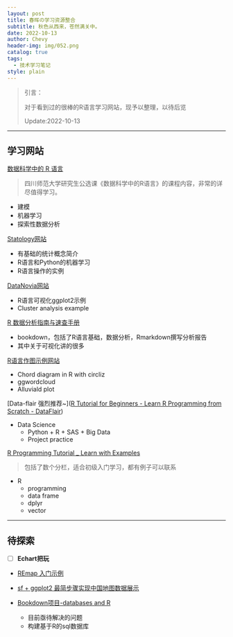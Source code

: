 ```yaml
---
layout: post
title: 春晖の学习资源整合
subtitle: 秋色从西来，苍然满关中。
date: 2022-10-13
author: Chevy
header-img: img/052.png
catalog: true
tags:
  - 技术学习笔记
style: plain
---
```


> 引言：
>
> 对于看到过的很棒的R语言学习网站，现予以整理，以待后览
>
> Update:2022-10-13

---

## **学习网站**

[数据科学中的 R 语言](https://bookdown.org/wangminjie/R4DS/)

> 四川师范大学研究生公选课《数据科学中的R语言》的课程内容，非常的详尽值得学习。

- 建模
- 机器学习
- 探索性数据分析

[Statology网站](https://www.statology.org/machine-learning-tutorials/)

- 有基础的统计概念简介
- R语言和Python的机器学习
- R语言操作的实例

[DataNovia网站](https://www.datanovia.com/en/blog/category/ggplot2/)

- R语言可视化ggplot2示例
- Cluster analysis example

[R 数据分析指南与速查手册](https://bookdown.org/xiao/RAnalysisBook/)

- bookdown，包括了R语言基础，数据分析，Rmarkdown撰写分析报告
- 其中关于可视化讲的很多

[R语言作图示例网站](https://r-charts.com/flow/chord-diagram/)

- Chord diagram in R with circliz
- ggwordcloud
- Alluviald plot

[Data-flair 强烈推荐~]([R Tutorial for Beginners - Learn R Programming from Scratch - DataFlair](https://data-flair.training/blogs/r-tutorials-home/))

- Data Science
  - Python + R + SAS + Big Data
  - Project practice

[R Programming Tutorial _ Learn with Examples](https://sparkbyexamples.com/r-tutorial-with-examples/)

> 包括了数个分栏，适合初级入门学习，都有例子可以联系

- R 
  - programming
  - data frame
  - dplyr
  - vector


---

## 待探索
- [ ]  **Echart把玩**
  - [REmap 入门示例](https://cosx.org/2016/06/introduction-to-remap/)
  - [sf + ggplot2 最简步骤实现中国地图数据展示](2021-08-11-春晖の假期记录.md)

- [Bookdown项目-databases and R](https://www.jeffdoser.com/files/for875/_book/databases-and-r.html)
  - 目前亟待解决的问题
  - 构建基于R的sql数据库